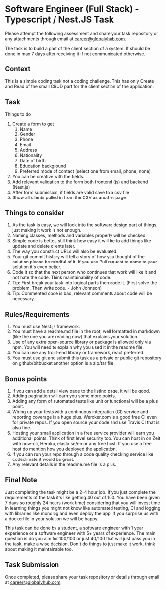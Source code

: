 # Software Engineer (Full Stack) - Typescript / Nest.JS Task 
Please attempt the following assessment and share your task repository or any attachments through email at career@globalyhub.com. 

The task is to build a part of the client section of a system. It should be done in max 7
days after receiving it if not communicated otherwise.

## Context
This is a simple coding task not a coding challenge. This has only Create and Read of
the small CRUD part for the client section of the application.

## Task
Things to do
1. Create a form to get
    1. Name
    1. Gender
    1. Phone
    1. Email
    1. Address
    1. Nationality
    1. Date of birth
    1. Education background
    1. Preferred mode of contact (select one from email, phone, none)
1. You can be creative with the fields.
1. Add relevant validation to the form both frontend (js) and backend (Nest.js)
1. After form submission, if fields are valid save to a csv file
1. Show all clients pulled in from the CSV as another page

## Things to consider
1. As the task is easy, we will look into the software design part of things, just
making it work is not enough.
2. Naming classes, methods and variables properly will be checked.
3. Simple code is better, still think how easy it will be to add things like update and
delete clients later.
4. The way you construct URLs will also be evaluated.
5. Your git commit history will tell a story of how you thought of the solution please
be mindful of it. If you use Pull request to come to your solution it's even better.
6. Code it so that the next person who continues that work will like it and not hate
the code. Think maintainability of code.
7. Tip: First break your task into logical parts then code it. (First solve the problem.
Then write code. - John Johnson)
8. Tip: Commented code is bad, relevant comments about code will be necessary.

## Rules/Requirements
1. You must use Nest.js framework.
2. You must have a readme.md file in the root, well formatted in markdown (like the
one you are reading now) that explains your solution.
3. Use of any extra open-source library or package is allowed only via npm. You will
need to explain why you used it in the readme file.
4. You can use any front-end library or framework, react preferred.
5. You must use git and submit this task as a private or public git repository on
github/bitbucket another option is a zip/tar file.

## Bonus points
1. If you can add a detail view page to the listing page, it will be good.
2. Adding pagination will earn you some more points.
3. Adding any form of automated tests like unit or functional will be a plus point.
4. Wiring up your tests with a continuous integration (CI) service and reporting
coverage is a huge plus. Wercker.com is a good free CI even for private repos. If
you open source your code and use Travis CI that is also fine.
5. Hosting your small application in a free service provider will earn you additional
points. Think of first level security too. You can host in on Zeit with now-cli,
Heroku, elastx.se/en or any free host. If you use a free host
do mention how you deployed the application.
6. If you can run your repo through a code quality checking service like codeclimate
it would be great.
7. Any relevant details in the readme.me file is a plus.

## Final Note
Just completing the task might be a 2-4 hour job. If you just complete the requirements
of the task it's like getting 40 out of 100. You have been given 7 days so roughly 24
hours (work time) considering that you will invest time in learning things you might not
know like automated testing, CI and logging with libraries like monolog and even deploy
the app. If you surprise us with a dockerfile in your solution we will be happy.

This task can be done by a student, a software engineer with 1 year experience or a
software engineer with 5+ years of experience. The main question is do you aim for
100/100 or just 40/100 that will just pass you in the task, make a wise decision. Don't do
things to just make it work, think about making it maintainable too.

## Task Submission

Once completed, please share your task repository or details through email at career@globalyhub.com.

